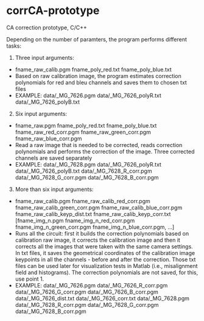 corrCA-prototype
================

CA correction prototype, C/C++

Depending on the number of paramters, the program performs different tasks:

1) Three input arguments: 
- fname_raw_calib.pgm fname_poly_red.txt fname_poly_blue.txt
- Based on raw calibration image, the program estimates correction polynomials for red and bleu channels and saves them to chosen txt files
- EXAMPLE: data/_MG_7626.pgm data/_MG_7626_polyR.txt data/_MG_7626_polyB.txt

2) Six input arguments: 
- fname_raw.pgm fname_poly_red.txt fname_poly_blue.txt fname_raw_red_corr.pgm fname_raw_green_corr.pgm fname_raw_blue_corr.pgm
- Read a raw image that is needed to be corrected, reads correction polynomials and performs the correction of the image. Three corrected channels are saved separately
- EXAMPLE: data/_MG_7628.pgm data/_MG_7626_polyR.txt data/_MG_7626_polyB.txt data/_MG_7628_R_corr.pgm data/_MG_7628_G_corr.pgm data/_MG_7628_B_corr.pgm

3) More than six input arguments: 
- fname_raw_calib.pgm fname_raw_calib_red_corr.pgm fname_raw_calib_green_corr.pgm fname_raw_calib_blue_corr.pgm fname_raw_calib_keyp_dist.txt fname_raw_calib_keyp_corr.txt [fname_img_n.pgm fname_img_n_red_corr.pgm fname_img_n_green_corr.pgm fname_img_n_blue_corr.pgm, ...]
- Runs all the circuit: first it builds the correction polynomials based on calibration raw image, it corrects the calibration image and then it corrects all the images that were taken with the same camera settings. In txt files, it saves the geometrical coordinates of the calibration image keypoints in all the channels - before and after the correction. Those txt files can be used later for visualization tests in Matlab (i.e., misalignment field and histograms). The correction polynomials are not saved, for this, use point 1.
- EXAMPLE: data/_MG_7626.pgm data/_MG_7626_R_corr.pgm data/_MG_7626_G_corr.pgm data/_MG_7626_B_corr.pgm data/_MG_7626_dist.txt data/_MG_7626_corr.txt data/_MG_7628.pgm data/_MG_7628_R_corr.pgm data/_MG_7628_G_corr.pgm data/_MG_7628_B_corr.pgm


